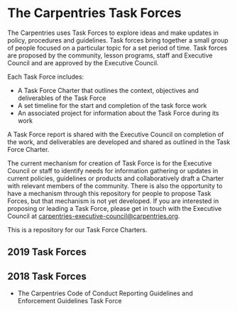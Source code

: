 # The Carpentries Task Forces

The Carpentries uses Task Forces to explore ideas and make updates in policy, procedures and guidelines. Task forces bring together a small group of people focused on a particular topic for a set period of time. Task forces are proposed by the community, lesson programs, staff and Executive Council and are approved by the Executive Council. 

Each Task Force includes:

- A Task Force Charter that outlines the context, objectives and deliverables of the Task Force
- A set timeline for the start and completion of the task force work
- An associated project for information about the Task Force during its work

A Task Force report is shared with the Executive Council on completion of the work, and deliverables are developed and shared as outlined in the Task Force Charter.

The current mechanism for creation of Task Force is for the Executive Council or staff to identify needs for information gathering or updates in current policies, guidelines or products and collaboratively draft a Charter with relevant members of the community. There is also the opportunity to have a mechanism through this repository for people to propose Task Forces, but that mechanism is not yet developed. If you are interested in proposing or leading a Task Force, please get in touch with the Executive Council at [carpentries-executive-council@carpentries.org](mailto:carpentries-executive-council@carpentries.org).

This is a repository for our Task Force Charters.

## 2019 Task Forces

## 2018 Task Forces

- The Carpentries Code of Conduct Reporting Guidelines and Enforcement Guidelines Task Force


